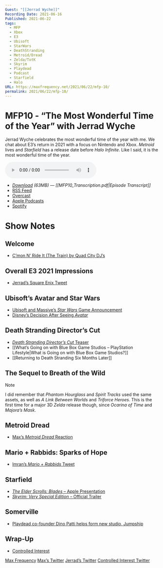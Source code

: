 ```yaml
---
Guest: "[[Jerrad Wyche]]"
Recording Date: 2021-06-16
Published: 2021-06-22
tags:
  - MFP
  - Xbox
  - E3
  - Ubisoft
  - StarWars
  - DeathStranding
  - Metroid/Dread
  - Zelda/TotK
  - Skyrim
  - Playdead
  - Podcast
  - Starfield
  - Halo
URL: https://maxfrequency.net/2021/06/22/mfp-10/
permalink: 2021/06/22/mfp-10/
---
```

# MFP10 - “The Most Wonderful Time of the Year” with Jerrad Wyche

Jerrad Wyche celebrates the most wonderful time of the year with me. We chat about E3’s return in 2021 with a focus on Nintendo and Xbox. *Metroid* lives and *Starfield* has a release date before *Halo Infinite*. Like I said, it is the most wonderful time of the year.

<audio controls>
  <source src="https://traffic.libsyn.com/maxfrequency/MF10_Final.mp3">
</audio>

- *[Download](https://traffic.libsyn.com/maxfrequency/MF10_Final.mp3) (63MB)  — [[MFP10_Transcription.pdf|Episode Transcript]]*
- [RSS Feed](https://maxfrequency.libsyn.com/rss)
- [Overcast](https://overcast.fm/itunes1557043396)
- [Apple Podcasts](https://podcasts.apple.com/us/podcast/the-max-frequency-podcast/id1557043396)
- [Spotify](https://open.spotify.com/show/3W1LwBNmhZ6s5QmQViWXKn)

# Show Notes
## Welcome

- [C’mon N’ Ride It (The Train) by Quad City DJ’s](https://twitter.com/MaxRoberts143/status/1404817118932185093)
## Overall E3 2021 Impressions

- [Jerrad’s Square Enix Tweet](https://twitter.com/JerradWyche/status/1404293001044664321)
## Ubisoft’s Avatar and Star Wars

- [Ubisoft and Massive’s *Star Wars* Game Announcement](https://www.massive.se/blog/news/the-star-wars-project/)
- [Disney’s Decision After Seeing *Avatar*](https://www.ign.com/articles/disney-let-ubisoft-massive-make-a-star-wars-game-after-a-meeting-about-its-avatar-game)
## Death Stranding Director’s Cut

- [*Death Stranding Director’s Cut* Teaser](https://youtu.be/q76jhOinT9I)
- [[What’s Going on with Blue Box Game Studios – PlayStation Lifestyle|What is Going on with Blue Box Game Studios?]]
- [[Returning to Death Stranding Six Months Later]]
## The Sequel to Breath of the Wild

> [!note]
> I did remember that *Phantom Hourglass* and *Spirit Tracks* used the same assets, as well as *A Link Between Worlds* and *Triforce Heroes*. This is the first time for a major 3D *Zelda* release though, since *Ocarina of Time* and *Majora’s Mask*.
## Metroid Dread

- [Max’s *Metroid Dread* Reaction](https://twitter.com/MaxRoberts143/status/1404846983500677128)
## Mario + Rabbids: Sparks of Hope

- [Imran’s *Mario + Rabbids* Tweet](https://twitter.com/imranzomg/status/1403753378564349952)
## Starfield

- [*The Elder Scrolls: Blades* – Apple Presentation](https://youtu.be/lTEEH-Ir6xc)
- [*Skyrim: Very Special Edition* – Official Trailer](https://youtu.be/FnEW6dX_BmU)
## Somerville

- [Playdead co-founder Dino Patti helps form new studio, Jumpship](https://www.gamasutra.com/view/news/300605/Playdead_cofounder_Dino_Patti_helps_form_new_studio_Jumpship.php)
## Wrap-Up

- [Controlled Interest](http://www.controlledinterests.com/)

[Max Frequency](https://maxfrequency.net/)
[Max’s Twitter](https://www.twitter.com/MaxRoberts143)
[Jerrad’s Twitter](https://twitter.com/JerradWyche)
[Controlled Interest Twitter](https://twitter.com/CtrlInt)